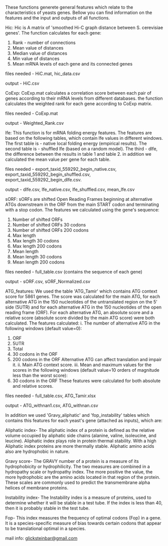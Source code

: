 These functions generete general features which relate to the characteristics of yeasts genes.
Bellow you can find information on the features and the input and outputs of all functions.

Hic:
Hic is A matrix of 'smoothed Hi-C graph distance between S. cerevisiae genes'.
The function calculates for each gene:
1.	Rank - number of connections
2.	Mean value of distances
3.	Median value of distances 
4.	Min value of distances
5.	Mean mRNA levels of each gene and its connected genes

files needed - HiC.mat, hic_data.csv 

output - HiC.csv

CoExp:
CoExp.mat calculates a correlation score between each pair of genes according to their mRNA levels from different databases.
the function calculates the weighted rank for each gene according to CoExp matrix.

files needed - CoExp.mat 

output - Weighted_Rank.csv

lfe:
This function is for mRNA folding energy features.
The features are based on the following tables, which contain lfe values in different windows.
The first table is - native local folding energy (empirical results).
The second table is - shuffled lfe (based on a random model).
The third - dlfe, the difference between the results in table 1 and table 2.
in addition we calculated the mean value per gene for each table.

files needed - export_taxid_559292_begin_native.csv, export_taxid_559292_begin_shuffled.csv, export_taxid_559292_begin_dlfe.csv.

output - dlfe.csv, lfe_native.csv, lfe_shuffled.csv, mean_lfe.csv

sORF:
sORFs are shifted Open Reading Frames beginning at alternative ATGs downstream in the ORF from the main START codon and terminating with a stop codon.
The features we calculated using the gene's sequence:
1.	Number of shifted ORFs
2.	Number of shifted ORFs 30 codons
3.	Number of shifted ORFs 200 codons
4.	Max length
5.	Max length 30 codons
6.	Max length 200 codons
7.	Mean length
8.	Mean length 30 codons
9.	Mean length 200 codons

files needed - full_table.csv (contains the sequence of each gene)

output - sORF.csv, sORF_Normalized.csv

ATG_features:
We used the table 'ATG_Tamir' which contains ATG context score for 5861 genes.
The score was calculated for the main ATG, for each alternative ATG in the 150 nucleotides of the untranslated region on the 5’ side (5UTR) and for each alternative ATG in the 150 nucleotides of the open reading frame (ORF).
For each alternative ATG, an absolute score and a relative score (absolute score divided by the main ATG score) were both calculated.
The features calculated:
i.	The number of alternative ATG in the following windows (default value=0):
1.	ORF
2.	5UTR
3.	Total
4.	30 codons in the ORF
5.	200 codons in the ORF
Alternative ATG can affect translation and impair it.
ii.	Main ATG context score.
iii.	Mean and maximum values for the scores in the following windows (default value=10 orders of magnitude less than the worst score):
1.	30 codons in the ORF
These features were calculated for both absolute and relative scores.

files needed - full_table.csv, ATG_Tamir.xlsx

output - ATG_withnan1.csv, ATG_withnan.csv

In addition we used 'Gravy_aliphatic' and 'fop_instability' tables which contains this features for each yeast's gene (attached as inputs), which are:

Aliphatic index- The aliphatic index of a protein is defined as the relative volume occupied by aliphatic side chains (alanine, valine, isoleucine, and leucine). Aliphatic index plays role in protein thermal stability. With a high Aliphatic index proteins are more thermally stable. Aliphatic amino acids also are hydrophobic in nature.

Gravy score- The GRAVY number of a protein is a measure of its hydrophobicity or hydrophilicity. The two measures are combined in a hydropathy scale or hydropathy index. The more positive the value, the more hydrophobic are the amino acids located in that region of the protein. These scales are commonly used to predict the transmembrane alpha helices of membrane proteins. 

Instability index- The Instability index is a measure of proteins, used to determine whether it will be stable in a test tube. If the index is less than 40, then it is probably stable in the test tube.

Fop- This index measures the frequency of optimal codons (Fop) in a gene. It is a species-specific measure of bias towards certain codons that appear to be translational optimal in a species.



mail info: glicksteinbar@gmail.com
